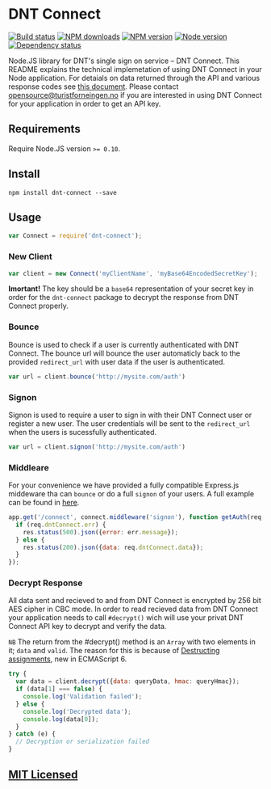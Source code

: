 # DNT Connect

[![Build status](https://img.shields.io/wercker/ci/55d488db5b9a52de3412c5c3.svg "Build status")](https://app.wercker.com/project/bykey/209f4c3d6a5404155c2e2b70af27189f)
[![NPM downloads](https://img.shields.io/npm/dm/dnt-connect.svg "NPM downloads")](https://www.npmjs.com/package/dnt-connect)
[![NPM version](https://img.shields.io/npm/v/dnt-connect.svg "NPM version")](https://www.npmjs.com/package/dnt-connect)
[![Node version](https://img.shields.io/node/v/dnt-connect.svg "Node version")](https://www.npmjs.com/package/dnt-connect)
[![Dependency status](https://img.shields.io/david/turistforeningen/node-dnt-connect.svg "Dependency status")](https://david-dm.org/turistforeningen/node-dnt-connect)

Node.JS library for DNT's single sign on service – DNT Connect. This README
explains the technical implemetation of using DNT Connect in your Node
application. For detaials on data returned through the API and various response
codes see [this
document](https://turistforeningen.atlassian.net/wiki/display/dnt/DNT+connect).
Please contact opensource@turistforneingen.no if you are interested in using DNT
Connect for your application in order to get an API key.

## Requirements

Require Node.JS version `>= 0.10`.

## Install

```
npm install dnt-connect --save
```

## Usage

```javascript
var Connect = require('dnt-connect');
```

### New Client

```javascript
var client = new Connect('myClientName', 'myBase64EncodedSecretKey');
```

**Imortant!** The key should be a `base64` representation of your secret key in
order for the `dnt-connect` package to decrypt the response from DNT Connect
properly.

### Bounce

Bounce is used to check if a user is currently authenticated with DNT Connect.
The bounce url will bounce the user automaticly back to the provided
`redirect_url` with user data if the user is authenticated.

```javascript
var url = client.bounce('http://mysite.com/auth')
```

### Signon

Signon is used to require a user to sign in with their DNT Connect user or
register a new user. The user credentials will be sent to the `redirect_url`
when the users is sucessfully authenticated.

```javascript
var url = client.signon('http://mysite.com/auth')
```

### Middleare

For your convenience we have provided a fully compatible Express.js middeware
tha can `bounce` or do a full `signon` of your users. A full example can be
found in
[here](https://github.com/Turistforeningen/node-dnt-connect/blob/master/examples/server.js).

```javascript
app.get('/connect', connect.middleware('signon'), function getAuth(req, res) {
  if (req.dntConnect.err) {
    res.status(500).json({error: err.message});
  } else {
    res.status(200).json({data: req.dntConnect.data});
  }
});
```

### Decrypt Response

All data sent and recieved to and from DNT Connect is encrypted by 256 bit AES
cipher in CBC mode.  In order to read recieved data from DNT Connect your
application needs to call `#decrypt()` wich will use your privat DNT Connect API
key to decrypt and verify the data.

`NB` The return from the #decrypt() method is an `Array` with two elements in
it; `data` and `valid`.  The reason for this is because of [Destructing
assignments](https://developer.mozilla.org/en-US/docs/Web/JavaScript/New_in_JavaScript/1.7#Destructuring_assignment_(Merge_into_own_page.2Fsection)),
new in ECMAScript 6.

```javascript
try {
  var data = client.decrypt({data: queryData, hmac: queryHmac});
  if (data[1] === false) {
    console.log('Validation failed');
  } else {
    console.log('Decrypted data');
    console.log(data[0]);
  }
} catch (e) {
  // Decryption or serialization failed
}
```

## [MIT Licensed](https://github.com/Turistforeningen/node-dnt-connect/blob/master/LICENSE)
